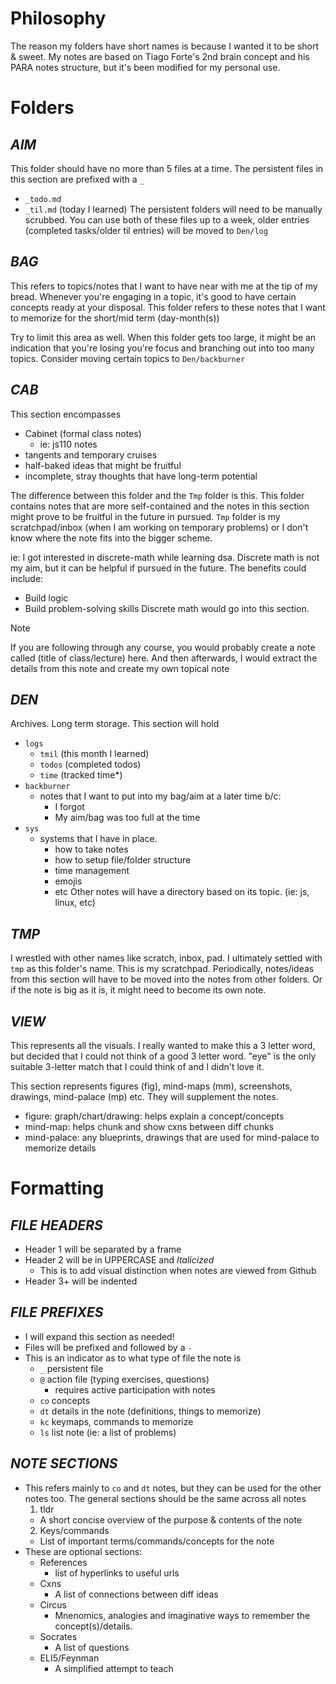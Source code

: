 <!--==================-->
# Philosophy
<!--==================-->
The reason my folders have short names is because I wanted it to be short & sweet. My notes are based on Tiago Forte's 2nd brain concept and his PARA notes structure, but it's been modified for my personal use.

<!--==================-->
# Folders
<!--==================-->
## _AIM_
This folder should have no more than 5 files at a time. The persistent files in this section are prefixed with a `_`
  - `_todo.md`
  - `_til.md` (today I learned)
The persistent folders will need to be manually scrubbed. You can use both of these files up to a week, older entries (completed tasks/older til entries) will be moved to `Den/log`

## _BAG_
This refers to topics/notes that I want to have near with me at the tip of my bread. Whenever you're engaging in a topic, it's good to have certain concepts ready at your disposal. This folder refers to these notes that I want to memorize for the short/mid term (day-month(s))

Try to limit this area as well. When this folder gets too large, it might be an indication that you're losing you're focus and branching out into too many topics. Consider moving certain topics to `Den/backburner`

## _CAB_
This section encompasses
  - Cabinet (formal class notes)
    - ie: js110 notes
  - tangents and temporary cruises
  - half-baked ideas that might be fruitful
  - incomplete, stray thoughts that have long-term potential

The difference between this folder and the `Tmp` folder is this. This folder contains notes that are more self-contained and the notes in this section might prove to be fruitful in the future in pursued. `Tmp` folder is my scratchpad/inbox (when I am working on temporary problems) or I don't know where the note fits into the bigger scheme.

ie: I got interested in discrete-math while learning dsa. Discrete math is not my aim, but it can be helpful if pursued in the future. The benefits could include:
  - Build logic
  - Build problem-solving skills
Discrete math would go into this section.

> [!Note]
> If you are following through any course, you would probably create a note called (title of class/lecture) here. And then afterwards, I would extract the details from this note and create my own topical note

## _DEN_
Archives. Long term storage. This section will hold
  * `logs`
    - `tmil` (this month I learned)
    - `todos` (completed todos)
    - `time` (tracked time*)
  * `backburner`
    - notes that I want to put into my bag/aim at a later time b/c:
      - I forgot
      - My aim/bag was too full at the time
  * `sys`
    - systems that I have in place.
      - how to take notes
      - how to setup file/folder structure
      - time management
      - emojis
      - etc
Other notes will have a directory based on its topic. (ie: js, linux, etc)

## _TMP_
I wrestled with other names like scratch, inbox, pad. I ultimately settled with `tmp` as this folder's name. This is my scratchpad. Periodically, notes/ideas from this section will have to be moved into the notes from other folders. Or if the note is big as it is, it might need to become its own note.

## _VIEW_
This represents all the visuals. I really wanted to make this a 3 letter word, but decided that I could not think of a good 3 letter word. "eye" is the only suitable 3-letter match that I could think of and I didn't love it.

This section represents figures (fig), mind-maps (mm), screenshots, drawings, mind-palace (mp)  etc. They will supplement the notes.
  - figure: graph/chart/drawing: helps explain a concept/concepts
  - mind-map: helps chunk and show cxns between diff chunks
  - mind-palace: any blueprints, drawings that are used for mind-palace to memorize details

<!--==================-->
# Formatting
<!--==================-->
## _FILE HEADERS_
- Header 1 will be separated by a frame
- Header 2 will be in UPPERCASE and _Italicized_
  - This is to add visual distinction when notes are viewed from Github
- Header 3+ will be indented

## _FILE PREFIXES_
- I will expand this section as needed!
- Files will be prefixed and followed by a `-`
- This is an indicator as to what type of file the note is
  - `_` persistent file
  - `@` action file (typing exercises, questions)
    - requires active participation with notes
  - `co` concepts
  - `dt` details in the note (definitions, things to memorize)
  - `kc` keymaps, commands to memorize
  - `ls` list note (ie: a list of problems)

## _NOTE SECTIONS_
- This refers mainly to `co` and `dt` notes, but they can be used for the other notes too. The general sections should be the same across all notes
  1. tldr
    - A short concise overview of the purpose & contents of the note
  2. Keys/commands
    - List of important terms/commands/concepts for the note
- These are optional sections:
  - References
    - list of hyperlinks to useful urls
  - Cxns
    - A list of connections between diff ideas
  - Circus
    - Mnenomics, analogies and imaginative ways to remember the concept(s)/details.
  - Socrates
    - A list of questions
  - ELI5/Feynman
    - A simplified attempt to teach










